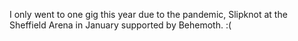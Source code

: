 I only went to one gig this year due to the pandemic, Slipknot at the Sheffield Arena in January supported by Behemoth. :(